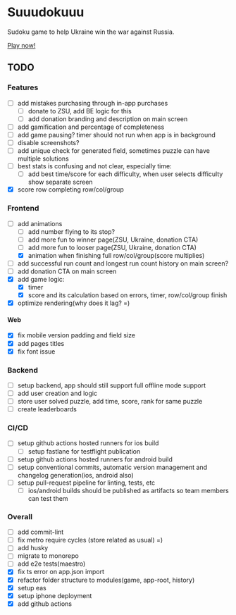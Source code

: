 # Suuudokuuu
Sudoku game to help Ukraine win the war against Russia.

[Play now!](https://www.suuudokuuu.com/)

## TODO

### Features
- [ ] add mistakes purchasing through in-app purchases
    - [ ] donate to ZSU, add BE logic for this
    - [ ] add donation branding and description on main screen
- [ ] add gamification and percentage of completeness
- [ ] add game pausing? timer should not run when app is in background
- [ ] disable screenshots?
- [ ] add unique check for generated field, sometimes puzzle can have multiple solutions
- [ ] best stats is confusing and not clear, especially time:
  - [ ] add best time/score for each difficulty, when user selects difficulty show separate screen
- [x] score row completing row/col/group

### Frontend
- [ ] add animations
    - [ ] add number flying to its stop?
    - [ ] add more fun to winner page(ZSU, Ukraine, donation CTA)
    - [ ] add more fun to looser page(ZSU, Ukraine, donation CTA)
    - [x] animation when finishing full row/col/group(score multiplies)
- [ ] add successful run count and longest run count history on main screen?
- [ ] add donation CTA on main screen
- [x] add game logic:
  - [x] timer
  - [x] score and its calculation based on errors, timer, row/col/group finish
- [x] optimize rendering(why does it lag? =)

#### Web
- [x] fix mobile version padding and field size
- [x] add pages titles
- [x] fix font issue

### Backend
- [ ] setup backend, app should still support full offline mode support
- [ ] add user creation and logic
- [ ] store user solved puzzle, add time, score, rank for same puzzle
- [ ] create leaderboards

### CI/CD
- [ ] setup github actions hosted runners for ios build
  - [ ] setup fastlane for testflight publication
- [ ] setup github actions hosted runners for android build
- [ ] setup conventional commits, automatic version management and changelog generation(ios, android also)
- [ ] setup pull-request pipeline for linting, tests, etc
  - [ ] ios/android builds should be published as artifacts so team members can test them

### Overall
- [ ] add commit-lint
- [ ] fix metro require cycles (store related as usual) =)
- [ ] add husky
- [ ] migrate to monorepo
- [ ] add e2e tests(maestro)
- [x] fix ts error on app.json import
- [x] refactor folder structure to modules(game, app-root, history)
- [x] setup eas
- [x] setup iphone deployment
- [x] add github actions
